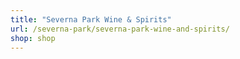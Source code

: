 ```yaml
---
title: "Severna Park Wine & Spirits"
url: /severna-park/severna-park-wine-and-spirits/
shop: shop
---
```

